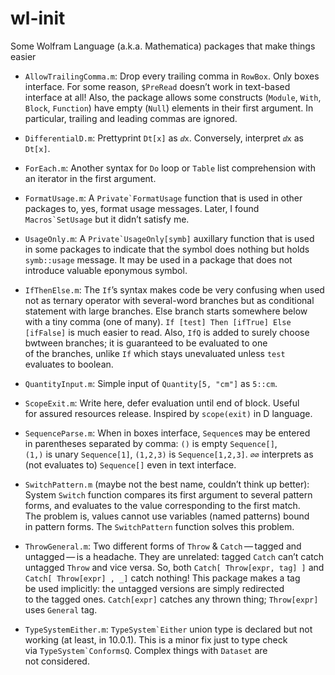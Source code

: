 # wl-init #

Some Wolfram Language (a.k.a. Mathematica) packages that make things easier

* `AllowTrailingComma.m`: Drop every trailing comma in `RowBox`.
  Only boxes interface. For some reason, `$PreRead` doesn’t work in text-based interface at all!
  Also, the package allows some constructs (`Module`, `With`, `Block`, `Function`)
  have empty (`Null`) elements in their first argument.
  In particular, trailing and leading commas are ignored.

* `DifferentialD.m`: Prettyprint `Dt[x]` as `ⅆx`.
  Conversely, interpret `ⅆx` as `Dt[x]`.

* `ForEach.m`: Another syntax for `Do` loop or `Table` list comprehension
  with an iterator in the first argument.

* `FormatUsage.m`: A ``Private`FormatUsage`` function that is used in other packages to, yes, format usage messages.
  Later, I found ``Macros`SetUsage`` but it didn’t satisfy me.

* `UsageOnly.m`: A ``Private`UsageOnly[symb]`` auxillary function that is used in some packages
  to indicate that the symbol does nothing but holds `symb::usage` message.
  It may be used in a package that does not introduce valuable eponymous symbol.

* `IfThenElse.m`: The `If`’s syntax makes code be very confusing
  when used not as ternary operator with several-word branches
  but as conditional statement with large branches. Else branch starts somewhere below with a tiny comma (one of many).
  `If [test] Then [ifTrue] Else [ifFalse]` is much easier to read.
  Also, `IfQ` is added to surely choose bwtween branches;
  it is guaranteed to be evaluated to one of the branches,
  unlike `If` which stays unevaluated unless `test` evaluates to boolean.

* `QuantityInput.m`: Simple input of `Quantity[5, "cm"]` as `5::cm`.

* `ScopeExit.m`: Write here, defer evaluation until end of block.
  Useful for assured resources release.
  Inspired by `scope(exit)` in D language.

* `SequenceParse.m`: When in boxes interface, `Sequence`s may be entered in parentheses separated by comma:
  `()` is empty `Sequence[]`, `(1,)` is unary `Sequence[1]`, `(1,2,3)` is `Sequence[1,2,3]`.
  `∅∅` interprets as (not evaluates to) `Sequence[]` even in text interface.

* `SwitchPattern.m` (maybe not the best name, couldn’t think up better):
  System `Switch` function compares its first argument to several pattern forms,
  and evaluates to the value corresponding to the first match.
  The problem is, values cannot use variables (named patterns) bound in pattern forms.
  The `SwitchPattern` function solves this problem.

* `ThrowGeneral.m`: Two different forms of `Throw` & `Catch` — tagged and untagged — is a headache.
  They are unrelated: tagged `Catch` can’t catch untagged `Throw` and vice versa.
  So, both `Catch[ Throw[expr, tag] ]` and `Catch[ Throw[expr] , _]` catch nothing!
  This package makes a tag be used implicitly: the untagged versions are simply redirected to the tagged ones.
  `Catch[expr]` catches any thrown thing; `Throw[expr]` uses `General` tag.

* `TypeSystemEither.m`: ``TypeSystem`Either`` union type is declared but not working (at least, in 10.0.1).
  This is a minor fix just to type check via ``TypeSystem`ConformsQ``.
  Complex things with `Dataset` are not considered.

